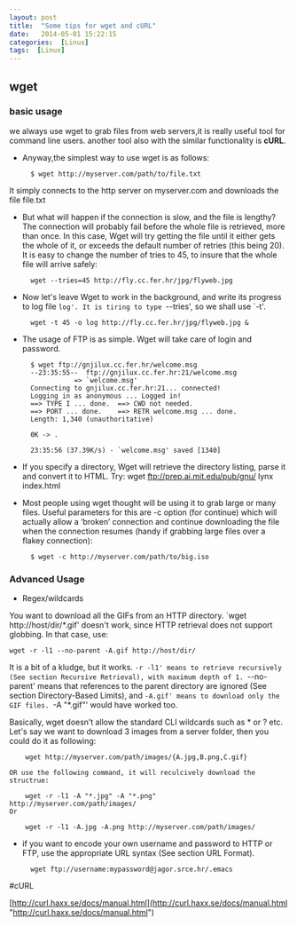 ```yaml
---
layout: post
title:  "Some tips for wget and cURL"
date:   2014-05-01 15:22:15
categories:  [Linux]
tags:  [Linux]
---
```


## wget ##

### basic usage ###

we always use wget to grab files from web servers,it is really useful tool for command line users. another tool also with the similar functionality is **cURL**.

- Anyway,the simplest way to use wget is as follows:

		$ wget http://myserver.com/path/to/file.txt
It simply connects to the http server on myserver.com and downloads the file file.txt

- But what will happen if the connection is slow, and the file is lengthy? The connection will probably fail before the whole file is retrieved, more than once. In this case, Wget will try getting the file until it either gets the whole of it, or exceeds the default number of retries (this being 20). It is easy to change the number of tries to 45, to insure that the whole file will arrive safely:

		wget --tries=45 http://fly.cc.fer.hr/jpg/flyweb.jpg

- Now let's leave Wget to work in the background, and write its progress to log file `log'. It is tiring to type `--tries', so we shall use `-t'.


		wget -t 45 -o log http://fly.cc.fer.hr/jpg/flyweb.jpg &


- The usage of FTP is as simple. Wget will take care of login and password.


		$ wget ftp://gnjilux.cc.fer.hr/welcome.msg
		--23:35:55--  ftp://gnjilux.cc.fer.hr:21/welcome.msg
		           => `welcome.msg'
		Connecting to gnjilux.cc.fer.hr:21... connected!
		Logging in as anonymous ... Logged in!
		==> TYPE I ... done.  ==> CWD not needed.
		==> PORT ... done.    ==> RETR welcome.msg ... done.
		Length: 1,340 (unauthoritative)
		 
		0K -> .
 
		23:35:56 (37.39K/s) - `welcome.msg' saved [1340]

- If you specify a directory, Wget will retrieve the directory listing, parse it and convert it to HTML. Try:
	 	wget ftp://prep.ai.mit.edu/pub/gnu/
		lynx index.html

- Most people using wget thought will be using it to grab large or many files. Useful parameters for this are -c option (for continue) which will actually allow a ‘broken’ connection and continue downloading the file when the connection resumes (handy if grabbing large files over  a flakey connection):

		$ wget -c http://myserver.com/path/to/big.iso

### Advanced Usage ###

- Regex/wildcards

You want to download all the GIFs from an HTTP directory. `wget http://host/dir/*.gif' doesn't work, since HTTP retrieval does not support globbing. In that case, use:

	wget -r -l1 --no-parent -A.gif http://host/dir/

It is a bit of a kludge, but it works. `-r -l1' means to retrieve recursively (See section Recursive Retrieval), with maximum depth of 1. `--no-parent' means that references to the parent directory are ignored (See section Directory-Based Limits), and `-A.gif' means to download only the GIF files. `-A "*.gif"' would have worked too.



Basically, wget doesn’t allow the standard CLI wildcards such as * or ? etc. 
Let's say we want to download 3 images from a server folder, then you could do it as following:

		wget http://myserver.com/path/images/{A.jpg,B.png,C.gif}
		
	OR use the following command, it will reculcively download the structrue:
		
		wget -r -l1 -A "*.jpg" -A "*.png"  http://myserver.com/path/images/
	Or

		wget -r -l1 -A.jpg -A.png http://myserver.com/path/images/


- if you want to encode your own username and password to HTTP or FTP, use the appropriate URL syntax (See section URL Format).


		wget ftp://username:mypassword@jagor.srce.hr/.emacs


#cURL

	
[http://curl.haxx.se/docs/manual.html](http://curl.haxx.se/docs/manual.html "http://curl.haxx.se/docs/manual.html")